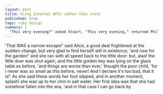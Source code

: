 ```yaml
---
layout: post
title: Using internal APIs rather than state
published: true
tags: ruby design
summary: |
  "This very evening?" asked Stuart. "This very evening," returned Phileas Fogg.  He took out and consulted a pocket almanac, and added,  "As today is Wednesday, the 2nd of October, I shall be due in London in this very evening.
---
```


'That WAS a narrow escape!' said Alice, a good deal frightened at the  sudden change, but very glad to find herself still in existence; 'and  now for the garden!' and she ran with all speed back to the little door:  but, alas! the little door was shut again, and the little golden key was  lying on the glass table as before, 'and things are worse than ever,'  thought the poor child, 'for I never was so small as this before, never!  And I declare it's too bad, that it is!' As she said these words her foot slipped, and in another moment, splash!  she was up to her chin in salt water. Her first idea was that she  had somehow fallen into the sea, 'and in that case I can go back by


